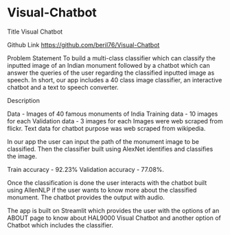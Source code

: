 # Visual-Chatbot
Title
Visual Chatbot

Github Link 
https://github.com/beril76/Visual-Chatbot

Problem Statement
To build a multi-class classifier which can classify the inputted image of an Indian monument followed by a chatbot which can answer the queries of the user regarding the classified inputted image as speech. In short, our app includes a 40 class image classifier, an interactive chatbot and a text to speech converter.

Description

Data - Images of 40 famous monuments of India Training data - 10 images for each
Validation data - 3 images for each
Images were web scraped from flickr. Text data for chatbot purpose was web scraped from wikipedia.

In our app the user can input the path of the monument image to be classified. Then the classifier built using AlexNet identifies and classifies the image.

Train accuracy - 92.23% 
Validation accuracy - 77.08%. 

Once the classification is done the user interacts with the chatbot built using AllenNLP if the user wants to know more about the classified monument. The chatbot provides the output with audio.

The app is built on Streamlit which provides the user with the options of an ABOUT page to know about HAL9000 Visual Chatbot and another option of Chatbot which includes the classifier.
